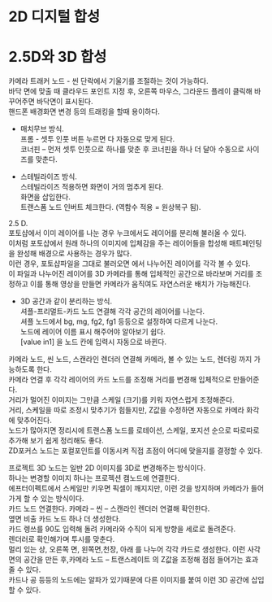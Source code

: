 # 2D 디지털 합성
# 2.5D와 3D 합성

카메라 트래커 노드 - 씬 단락에서 기울기를 조절하는 것이 가능하다.  
바닥 면에 맞출 때 클라우드 포인트 지정 후, 오른쪽 마우스, 그라운드 플레이 클릭해 바꾸어주면 바닥면이 표시된다.  
핸드폰 배경화면 변경 등의 트래킹을 할때 용이하다.  

-	매치무브 방식.  
프롬 - 셋투 인풋 버튼 누르면 다 자동으로 맞게 된다.  
코너핀 – 먼저 셋투 인풋으로 하나를 맞춘 후 코너핀을 하나 더 달아 수동으로 사이즈를 맞춘다.  

-	스테빌라이즈 방식.  
스테빌라이즈 적용하면 화면이 거의 멈추게 된다.  
화면을 삽입한다.  
트랜스폼 노드 인버트 체크한다. (역함수 적용 = 원상복구 됨).  

2.5 D.  
포토샵에서 이미 레이어를 나눈 경우 누크에서도 레이어를 분리해 불러올 수 있다.    
이처럼 포토샵에서 원래 하나의 이미지에 입체감을 주는 레이어들을 합성해 매트페인팅을 완성해 배경으로 사용하는 경우가 많다.  
이런 경우, 포토샵파일을 그대로 불러오면 에서 나누어진 레이어를 각각 볼 수 있다.  
이 파일과 나누어진 레이어를 3D 카메라를 통해 입체적인 공간으로 바라보며 거리를 조정하고 이를 통해 영상을 만들면 카메라가 움직여도 자연스러운 배치가 가능해진다.


-	3D 공간과 같이 분리하는 방식.  
셔플-프리멀트-카드 노드 연결해 각각 공간의 레이어를 나눈다.  
셔플 노드에서 bg, mg, fg2, fg1 등등으로 설정하여 다르게 나눈다.  
노드에 레이어 이름 표시 해주어야 알아보기 쉽다.  
[value in1] 을 노드 칸에 입력시 자동으로 바뀐다.  

카메라 노드, 씬 노드, 스캔라인 렌더러 연결해 카메라, 볼 수 있는 노드, 렌더링 까지 가능하도록 한다.  
카메라 연결 후 각각 레이어의 카드 노드를 조정해 거리를 변경해 입체적으로 만들어준다.  
거리가 멀어진 이미지는 그만큼 스케일 (크기)를 키워 자연스럽게 조정해준다.  
거리, 스케일을 따로 조정시 맞추기가 힘들지만,  Z값을 수정하면 자동으로 카메라 화각에 맞추어진다.  
노드가 많아지면 정리시에 트랜스폼 노드를 로테이션, 스케일, 포지션 순으로 따로따로 추가해 보기 쉽게 정리해도 좋다.  
ZD포커스 노드는 포컬포인트를 이동시켜 직접 초점이 어디에 맞을지를 결정할 수 있다.  

프로젝트 3D 노드는 일반 2D 이미지를 3D로 변경해주는 방식이다.  
하나는 변경할 이미지 하나는 프로젝션 캠노드에 연결한다.  
에프터이펙트에서 스케일만 키우면 픽셀이 깨지지만, 이런 것을 방지하며 카메라가 들어가게 할 수 있는 방식이다.  
카드 노드 연결한다. 카메라 – 씬 – 스캔라인 렌더러 연결해 확인한다.  
옆면 비출 카드 노드 하나 더 생성한다.  
카드 렝쓰를 90도 입력해 돌려 카메라와 수직이 되게 방향을 세로로 돌려준다.  
렌더러로 확인해가며 투시를 맞춘다.  
멀리 있는 상, 오른쪽 면, 왼쪽면,천장, 아래 를 나누어 각각 카드로 생성한다. 
이런 사각면의 공간을 만든 후,카메라 노드 – 트랜스레이트 의 Z값을 조정해 점점 들어가는 효과 줄 수 있다.   
카드나 공 등등의 노드에는 알파가 있기때문에 다른 이미지를 붙여 이런 3D 공간에 삽입할 수 있다.  
